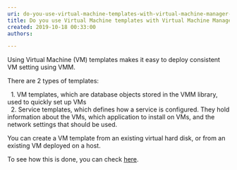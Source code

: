 ```yaml
---
uri: do-you-use-virtual-machine-templates-with-virtual-machine-manager-vmm
title: Do you use Virtual Machine templates with Virtual Machine Manager (VMM)?
created: 2019-10-18 00:33:00
authors:

---
```





<span class='intro'> Using Virtual Machine (VM) templates makes it easy to deploy consistent VM setting using VMM.<br> </span>

<p>There are 2 types of templates&#58;</p><p>&#160; 1. VM templates, which are database objects stored in the VMM library, used to quickly set up VMs<br>&#160; 2. Service templates, which defines how a service is configured. They hold information about the VMs, which application to install on VMs, and the network settings that should be used.</p><p>You can create a VM template from an existing virtual hard disk, or from an existing VM deployed on a host.</p><p>To see how this is done, you can check <a href="https&#58;//docs.microsoft.com/en-us/system-center/vmm/library-vm-templates?view=sc-vmm-2019">here</a>.<br></p>


